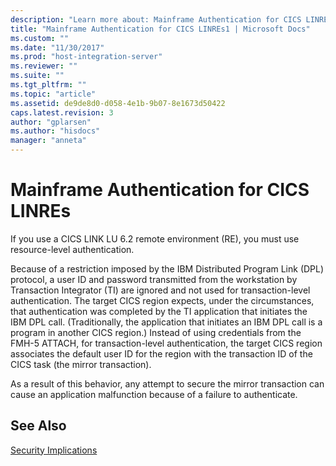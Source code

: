 ```yaml
---
description: "Learn more about: Mainframe Authentication for CICS LINREs"
title: "Mainframe Authentication for CICS LINREs1 | Microsoft Docs"
ms.custom: ""
ms.date: "11/30/2017"
ms.prod: "host-integration-server"
ms.reviewer: ""
ms.suite: ""
ms.tgt_pltfrm: ""
ms.topic: "article"
ms.assetid: de9de8d0-d058-4e1b-9b07-8e1673d50422
caps.latest.revision: 3
author: "gplarsen"
ms.author: "hisdocs"
manager: "anneta"
---
```

# Mainframe Authentication for CICS LINREs
If you use a CICS LINK LU 6.2 remote environment (RE), you must use resource-level authentication.  
  
 Because of a restriction imposed by the IBM Distributed Program Link (DPL) protocol, a user ID and password transmitted from the workstation by Transaction Integrator (TI) are ignored and not used for transaction-level authentication. The target CICS region expects, under the circumstances, that authentication was completed by the TI application that initiates the IBM DPL call. (Traditionally, the application that initiates an IBM DPL call is a program in another CICS region.) Instead of using credentials from the FMH-5 ATTACH, for transaction-level authentication, the target CICS region associates the default user ID for the region with the transaction ID of the CICS task (the mirror transaction).  
  
 As a result of this behavior, any attempt to secure the mirror transaction can cause an application malfunction because of a failure to authenticate.  
  
## See Also  
 [Security Implications](../core/security-implications1.md)
